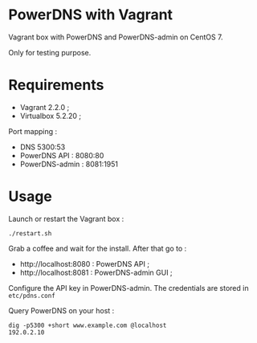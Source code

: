 PowerDNS with Vagrant
==============

Vagrant box with PowerDNS and PowerDNS-admin on CentOS 7.

Only for testing purpose.

# Requirements

* Vagrant 2.2.0 ;
* Virtualbox 5.2.20 ;

Port mapping :

* DNS 5300:53
* PowerDNS API : 8080:80
* PowerDNS-admin : 8081:1951

# Usage

Launch or restart the Vagrant box :

```
./restart.sh
```

Grab a coffee and wait for the install. After that go to :

* http://localhost:8080 : PowerDNS API ;
* http://localhost:8081 : PowerDNS-admin GUI ;


Configure the API key in PowerDNS-admin. The credentials are stored in `etc/pdns.conf`

Query PowerDNS on your host :

```
dig -p5300 +short www.example.com @localhost
192.0.2.10
```
